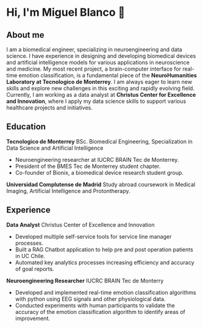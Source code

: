 # Hi, I'm Miguel Blanco 👋

## About me
I am a biomedical engineer, specializing in neuroengineering and data science. I have experience in designing and developing biomedical devices and artificial intelligence models for various applications in neuroscience and medicine. My most recent project, a brain-computer interface for real-time emotion classification, is a fundamental piece of the **NeuroHumanities Laboratory at Tecnologico de Monterrey**. I am always eager to learn new skills and explore new challenges in this exciting and rapidly evolving field. Currently, I am working as a data analyst at **Christus Center for Excellence and Innovation**, where I apply my data science skills to support various healthcare projects and initiatives.

## Education
**Tecnologico de Monterrey** 
BSc. Biomedical Engineering, Specialization in Data Science and Artificial Intelligence 
 - Neuroengineering researcher at IUCRC BRAIN Tec de Monterrey.
 - President of the BMES Tec de Monterrey student chapter.
 - Co-founder of Bionix, a biomedical device research student group.

**Universidad Complutense de Madrid**
Study abroad coursework in Medical Imaging, Artificial Intelligence and Protontherapy.

## Experience

**Data Analyst**
Christus Center of Excellence and Innovation
- Developed multiple self-service tools for service line manager processes.
- Built a RAG Chatbot application to help pre and post operation patients in UC Chile.
- Automated key analytics processes increasing efficiency and accuracy of goal reports.

  
**Neuroengineering Researcher**
IUCRC BRAIN Tec de Monterry
 - Developed and implemented real-time emotion classification algorithms with python using EEG signals and other
physiological data.
 - Conducted experiments with human participants to validate the accuracy of the emotion classification algorithm
to identify areas of improvement.
